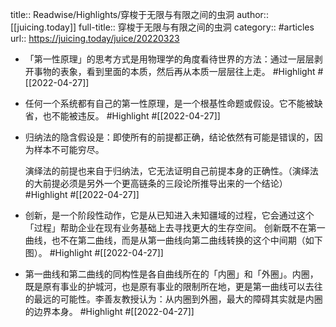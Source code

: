 title:: Readwise/Highlights/穿梭于无限与有限之间的虫洞
author:: [[juicing.today]]
full-title:: 穿梭于无限与有限之间的虫洞
category:: #articles
url:: https://juicing.today/juice/20220323

- 「第一性原理」的思考方式是用物理学的角度看待世界的方法：通过一层层剥开事物的表象，看到里面的本质，然后再从本质一层层往上走。 #Highlight #[[2022-04-27]]
- 任何一个系统都有自己的第一性原理，是一个根基性命题或假设。它不能被缺省，也不能被违反。 #Highlight #[[2022-04-27]]
- 归纳法的隐含假设是：即使所有的前提都正确，结论依然有可能是错误的，因为样本不可能穷尽。
  
  演绎法的前提也来自于归纳法，它无法证明自己前提本身的正确性。（演绎法的大前提必须是另外一个更高链条的三段论所推导出来的一个结论） #Highlight #[[2022-04-27]]
- 创新，是一个阶段性动作，它是从已知进入未知疆域的过程，它会通过这个「过程」帮助企业在现有业务基础上去寻找更大的生存空间。
  创新既不在第一曲线，也不在第二曲线，而是从第一曲线向第二曲线转换的这个中间期（如下图）。 #Highlight #[[2022-04-27]]
- 第一曲线和第二曲线的同构性是各自曲线所在的「内圈」和「外圈」。内圈，既是原有事业的护城河，也是原有事业的限制所在地，更是第一曲线可以去往的最远的可能性。李善友教授认为：从内圈到外圈，最大的障碍其实就是内圈的边界本身。 #Highlight #[[2022-04-27]]